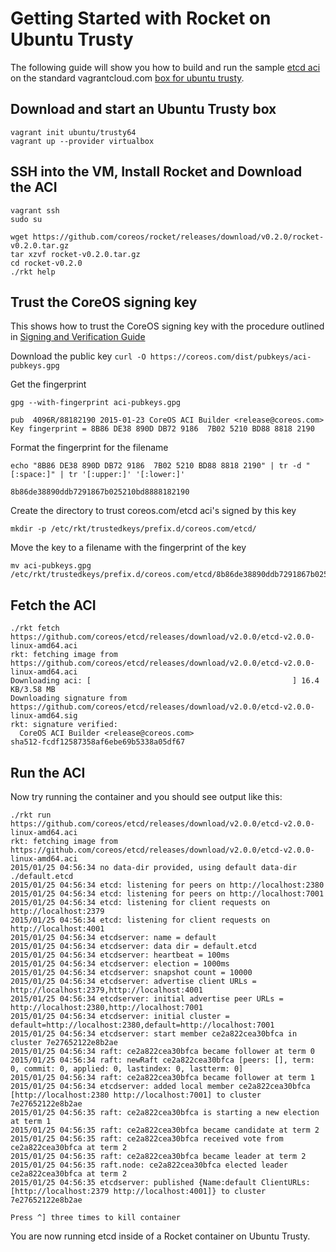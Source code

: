 # Getting Started with Rocket on Ubuntu Trusty

The following guide will show you how to build and run the sample [etcd aci](https://github.com/coreos/etcd/releases/download/v2.0.0/etcd-v2.0.0-linux-amd64.aci) on the standard vagrantcloud.com [box for ubuntu trusty](https://vagrantcloud.com/ubuntu/boxes/trusty64).


## Download and start an Ubuntu Trusty box

```
vagrant init ubuntu/trusty64
vagrant up --provider virtualbox
```

## SSH into the VM, Install Rocket and Download the ACI

```
vagrant ssh
sudo su

wget https://github.com/coreos/rocket/releases/download/v0.2.0/rocket-v0.2.0.tar.gz
tar xzvf rocket-v0.2.0.tar.gz
cd rocket-v0.2.0
./rkt help
```
## Trust the CoreOS signing key

This shows how to trust the CoreOS signing key with the procedure outlined in [Signing and Verification Guide](https://github.com/coreos/rocket/blob/master/Documentation/signing-and-verification-guide.md)

Download the public key
`curl -O https://coreos.com/dist/pubkeys/aci-pubkeys.gpg`

Get the fingerprint
```
gpg --with-fingerprint aci-pubkeys.gpg
```

```
pub  4096R/88182190 2015-01-23 CoreOS ACI Builder <release@coreos.com>
Key fingerprint = 8B86 DE38 890D DB72 9186  7B02 5210 BD88 8818 2190
```

Format the fingerprint for the filename
```
echo "8B86 DE38 890D DB72 9186  7B02 5210 BD88 8818 2190" | tr -d "[:space:]" | tr '[:upper:]' '[:lower:]'
```

```
8b86de38890ddb7291867b025210bd8888182190
```

Create the directory to trust coreos.com/etcd aci's signed by this key
```
mkdir -p /etc/rkt/trustedkeys/prefix.d/coreos.com/etcd/
```

Move the key to a filename with the fingerprint of the key
```
mv aci-pubkeys.gpg /etc/rkt/trustedkeys/prefix.d/coreos.com/etcd/8b86de38890ddb7291867b025210bd8888182190
```

## Fetch the ACI

```
./rkt fetch https://github.com/coreos/etcd/releases/download/v2.0.0/etcd-v2.0.0-linux-amd64.aci
rkt: fetching image from https://github.com/coreos/etcd/releases/download/v2.0.0/etcd-v2.0.0-linux-amd64.aci
Downloading aci: [                                             ] 16.4 KB/3.58 MB
Downloading signature from https://github.com/coreos/etcd/releases/download/v2.0.0/etcd-v2.0.0-linux-amd64.sig
rkt: signature verified:
  CoreOS ACI Builder <release@coreos.com>
sha512-fcdf12587358af6ebe69b5338a05df67
```

## Run the ACI

Now try running the container and you should see output like this:

```
./rkt run https://github.com/coreos/etcd/releases/download/v2.0.0/etcd-v2.0.0-linux-amd64.aci
rkt: fetching image from https://github.com/coreos/etcd/releases/download/v2.0.0/etcd-v2.0.0-linux-amd64.aci
2015/01/25 04:56:34 no data-dir provided, using default data-dir ./default.etcd
2015/01/25 04:56:34 etcd: listening for peers on http://localhost:2380
2015/01/25 04:56:34 etcd: listening for peers on http://localhost:7001
2015/01/25 04:56:34 etcd: listening for client requests on http://localhost:2379
2015/01/25 04:56:34 etcd: listening for client requests on http://localhost:4001
2015/01/25 04:56:34 etcdserver: name = default
2015/01/25 04:56:34 etcdserver: data dir = default.etcd
2015/01/25 04:56:34 etcdserver: heartbeat = 100ms
2015/01/25 04:56:34 etcdserver: election = 1000ms
2015/01/25 04:56:34 etcdserver: snapshot count = 10000
2015/01/25 04:56:34 etcdserver: advertise client URLs = http://localhost:2379,http://localhost:4001
2015/01/25 04:56:34 etcdserver: initial advertise peer URLs = http://localhost:2380,http://localhost:7001
2015/01/25 04:56:34 etcdserver: initial cluster = default=http://localhost:2380,default=http://localhost:7001
2015/01/25 04:56:34 etcdserver: start member ce2a822cea30bfca in cluster 7e27652122e8b2ae
2015/01/25 04:56:34 raft: ce2a822cea30bfca became follower at term 0
2015/01/25 04:56:34 raft: newRaft ce2a822cea30bfca [peers: [], term: 0, commit: 0, applied: 0, lastindex: 0, lastterm: 0]
2015/01/25 04:56:34 raft: ce2a822cea30bfca became follower at term 1
2015/01/25 04:56:34 etcdserver: added local member ce2a822cea30bfca [http://localhost:2380 http://localhost:7001] to cluster 7e27652122e8b2ae
2015/01/25 04:56:35 raft: ce2a822cea30bfca is starting a new election at term 1
2015/01/25 04:56:35 raft: ce2a822cea30bfca became candidate at term 2
2015/01/25 04:56:35 raft: ce2a822cea30bfca received vote from ce2a822cea30bfca at term 2
2015/01/25 04:56:35 raft: ce2a822cea30bfca became leader at term 2
2015/01/25 04:56:35 raft.node: ce2a822cea30bfca elected leader ce2a822cea30bfca at term 2
2015/01/25 04:56:35 etcdserver: published {Name:default ClientURLs:[http://localhost:2379 http://localhost:4001]} to cluster 7e27652122e8b2ae

Press ^] three times to kill container
```

You are now running etcd inside of a Rocket container on Ubuntu Trusty.
